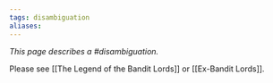 ```yaml
---
tags: disambiguation
aliases:
---
```


*This page describes a #disambiguation.*

Please see [[The Legend of the Bandit Lords]] or [[Ex-Bandit Lords]].